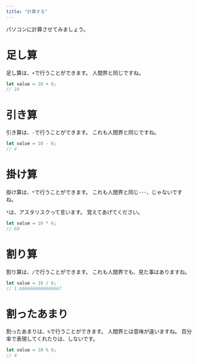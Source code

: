 ```yaml
---
title: "計算する"
---
```


パソコンに計算させてみましょう。

# 足し算

足し算は、`+`で行うことができます。
人間界と同じですね。

```js
let value = 10 + 6;
// 16
```

# 引き算

引き算は、`-`で行うことができます。
これも人間界と同じですね。

```js
let value = 10 - 6;
// 4
```

# 掛け算

掛け算は、`*`で行うことができます。
これも人間界と同じ･･･、じゃないですね。

`*`は、アスタリスクって言います。
覚えてあげてください。

```js
let value = 10 * 6;
// 60
```

# 割り算

割り算は、`/`で行うことができます。
これも人間界でも、見た事はありますね。

```js
let value = 10 / 6;
// 1.6666666666666667
```

# 割ったあまり

割ったあまりは、`%`で行うことができます。
人間界とは意味が違いますね。
百分率で表現してくれたりは、しないです。

```js
let value = 10 % 6;
// 4
```
